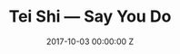 ---
title: Tei Shi — Say You Do
date: 2017-10-03 00:00:00 Z


position: 0
is-front: true
image: "/uploads/tei-shi-say-you-do-wide.jpg"
vimeo: 236598377
director: Bradley + Pablo
production-company: Pulse Films
equipment: Alexa Mini + Uncoated Zeiss Superspeeds
layout: project
---